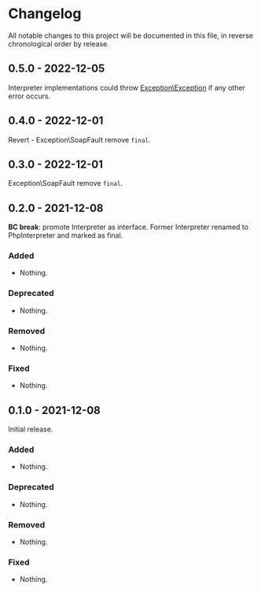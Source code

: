 # Changelog

All notable changes to this project will be documented in this file, in reverse chronological order by release.

## 0.5.0 - 2022-12-05

Interpreter implementations could throw [Exception\Exception](src/Exception/Exception.php) if any other error occurs.

## 0.4.0 - 2022-12-01

Revert - Exception\SoapFault remove `final`.

## 0.3.0 - 2022-12-01

Exception\SoapFault remove `final`.

## 0.2.0 - 2021-12-08

**BC break**: promote Interpreter as interface. Former Interpreter renamed to PhpInterpreter and marked as final.

### Added

- Nothing.

### Deprecated

- Nothing.

### Removed

- Nothing.

### Fixed

- Nothing.

## 0.1.0 - 2021-12-08

Initial release.

### Added

- Nothing.

### Deprecated

- Nothing.

### Removed

- Nothing.

### Fixed

- Nothing.
